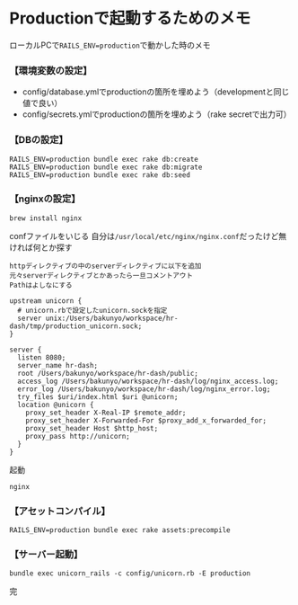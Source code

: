 # Productionで起動するためのメモ

ローカルPCで`RAILS_ENV=production`で動かした時のメモ

### 【環境変数の設定】
- config/database.ymlでproductionの箇所を埋めよう（developmentと同じ値で良い）
- config/secrets.ymlでproductionの箇所を埋めよう（rake secretで出力可）

### 【DBの設定】

```
RAILS_ENV=production bundle exec rake db:create
RAILS_ENV=production bundle exec rake db:migrate
RAILS_ENV=production bundle exec rake db:seed
```

### 【nginxの設定】

```
brew install nginx
```

confファイルをいじる
自分は`/usr/local/etc/nginx/nginx.conf`だったけど無ければ何とか探す

```
httpディレクティブの中のserverディレクティブに以下を追加
元々serverディレクティブとかあったら一旦コメントアウト
Pathはよしなにする

upstream unicorn {
  # unicorn.rbで設定したunicorn.sockを指定
  server unix:/Users/bakunyo/workspace/hr-dash/tmp/production_unicorn.sock;
}

server {
  listen 8080;
  server_name hr-dash;
  root /Users/bakunyo/workspace/hr-dash/public;
  access_log /Users/bakunyo/workspace/hr-dash/log/nginx_access.log;
  error_log /Users/bakunyo/workspace/hr-dash/log/nginx_error.log;
  try_files $uri/index.html $uri @unicorn;
  location @unicorn {
    proxy_set_header X-Real-IP $remote_addr;
    proxy_set_header X-Forwarded-For $proxy_add_x_forwarded_for;
    proxy_set_header Host $http_host;
    proxy_pass http://unicorn;
  }
}
```

起動

```
nginx
```

### 【アセットコンパイル】

```
RAILS_ENV=production bundle exec rake assets:precompile
```

### 【サーバー起動】

```
bundle exec unicorn_rails -c config/unicorn.rb -E production
```

完

